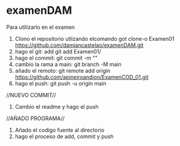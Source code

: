 # examenDAM
Para utilizarlo en el examen
1) Clono el repositorio utlizando elcomando got clone-o Examen01 https://github.com/damiancastelao/examenDAM.git
2) hago el git: add git add Examen01/
3) hago el commit: git commit -m ""
4) cambio la rama a main: git branch -M main
5) añado el remoto: git remote add origin https://github.com/apineiroandion/ExamenCOD_01.git
6) hago el push: git push -u origin main

//NUEVO COMMIT//

1) Cambio el readme y hago el push

//AÑADO PROGRAMA//

1) Añado el codigo fuente al directorio
2) hago el proceso de add, commit y push
